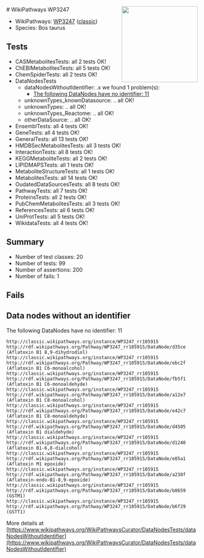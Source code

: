<img style="float: right; width: 200px" src="https://upload.wikimedia.org/wikipedia/commons/thumb/8/83/Wplogo_with_text_500.png/640px-Wplogo_with_text_500.png" />
# WikiPathways WP3247

* WikiPathways: [WP3247](https://wikipathways.org/pathways/WP3247) ([classic](https://classic.wikipathways.org/instance/WP3247))
* Species: Bos taurus
## Tests
* CASMetabolitesTests: all 2 tests OK!
* ChEBIMetabolitesTests: all 5 tests OK!
* ChemSpiderTests: all 2 tests OK!
* DataNodesTests
    * dataNodesWithoutIdentifier: .x we found 1 problem(s):
        * [The following DataNodes have no identifier: 11](#8792c491)
    * unknownTypes_knownDatasource: .. all OK!
    * unknownTypes: .. all OK!
    * unknownTypes_Reactome: .. all OK!
    * otherDataSource: .. all OK!
* EnsemblTests: all 4 tests OK!
* GeneTests: all 4 tests OK!
* GeneralTests: all 13 tests OK!
* HMDBSecMetabolitesTests: all 3 tests OK!
* InteractionTests: all 8 tests OK!
* KEGGMetaboliteTests: all 2 tests OK!
* LIPIDMAPSTests: all 1 tests OK!
* MetaboliteStructureTests: all 1 tests OK!
* MetabolitesTests: all 14 tests OK!
* OudatedDataSourcesTests: all 8 tests OK!
* PathwayTests: all 7 tests OK!
* ProteinsTests: all 2 tests OK!
* PubChemMetabolitesTests: all 3 tests OK!
* ReferencesTests: all 6 tests OK!
* UniProtTests: all 5 tests OK!
* WikidataTests: all 4 tests OK!


## Summary

* Number of test classes: 20
* Number of tests: 99
* Number of assertions: 200
* Number of fails: 1

## Fails

<a name="8792c491" />

## Data nodes without an identifier

The following DataNodes have no identifier: 11
```
http://classic.wikipathways.org/instance/WP3247_rr105915 http://rdf.wikipathways.org/Pathway/WP3247_rr105915/DataNode/d35ce (Aflatoxin B1 8,9-dihydrodiol)
http://classic.wikipathways.org/instance/WP3247_rr105915 http://rdf.wikipathways.org/Pathway/WP3247_rr105915/DataNode/ebc2f (Aflatoxin B1 C6-monoalcohol)
http://classic.wikipathways.org/instance/WP3247_rr105915 http://rdf.wikipathways.org/Pathway/WP3247_rr105915/DataNode/fb5f1 (Aflatoxin B1 C6-monoaldehyde)
http://classic.wikipathways.org/instance/WP3247_rr105915 http://rdf.wikipathways.org/Pathway/WP3247_rr105915/DataNode/a12e7 (Aflatoxin B1 C8-monoalcohol)
http://classic.wikipathways.org/instance/WP3247_rr105915 http://rdf.wikipathways.org/Pathway/WP3247_rr105915/DataNode/e42c7 (Aflatoxin B1 C8-monoaldehyde)
http://classic.wikipathways.org/instance/WP3247_rr105915 http://rdf.wikipathways.org/Pathway/WP3247_rr105915/DataNode/d4505 (Aflatoxin B1 dialdehyde)
http://classic.wikipathways.org/instance/WP3247_rr105915 http://rdf.wikipathways.org/Pathway/WP3247_rr105915/DataNode/d1240 (Aflatoxin B1-6,8-dialcohol)
http://classic.wikipathways.org/instance/WP3247_rr105915 http://rdf.wikipathways.org/Pathway/WP3247_rr105915/DataNode/e85a1 (Aflatoxin M1 epoxide)
http://classic.wikipathways.org/instance/WP3247_rr105915 http://rdf.wikipathways.org/Pathway/WP3247_rr105915/DataNode/a238f (Aflatoxin-endo-B1-8,9-epoxide)
http://classic.wikipathways.org/instance/WP3247_rr105915 http://rdf.wikipathways.org/Pathway/WP3247_rr105915/DataNode/b8659 (GSTM1)
http://classic.wikipathways.org/instance/WP3247_rr105915 http://rdf.wikipathways.org/Pathway/WP3247_rr105915/DataNode/b6f29 (GSTT1)
```

More details at [https://www.wikipathways.org/WikiPathwaysCurator/DataNodesTests/dataNodesWithoutIdentifier](https://www.wikipathways.org/WikiPathwaysCurator/DataNodesTests/dataNodesWithoutIdentifier)

